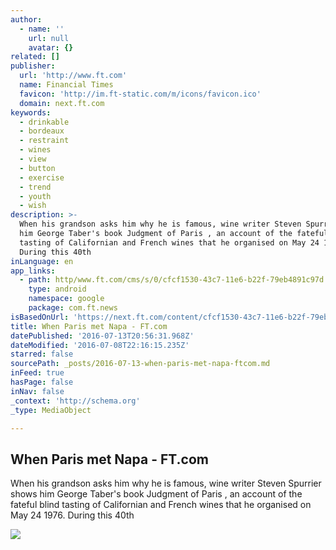 ```yaml
---
author:
  - name: ''
    url: null
    avatar: {}
related: []
publisher:
  url: 'http://www.ft.com'
  name: Financial Times
  favicon: 'http://im.ft-static.com/m/icons/favicon.ico'
  domain: next.ft.com
keywords:
  - drinkable
  - bordeaux
  - restraint
  - wines
  - view
  - button
  - exercise
  - trend
  - youth
  - wish
description: >-
  When his grandson asks him why he is famous, wine writer Steven Spurrier shows
  him George Taber's book Judgment of Paris , an account of the fateful blind
  tasting of Californian and French wines that he organised on May 24 1976.
  During this 40th
inLanguage: en
app_links:
  - path: http/www.ft.com/cms/s/0/cfcf1530-43c7-11e6-b22f-79eb4891c97d.html
    type: android
    namespace: google
    package: com.ft.news
isBasedOnUrl: 'https://next.ft.com/content/cfcf1530-43c7-11e6-b22f-79eb4891c97d'
title: When Paris met Napa - FT.com
datePublished: '2016-07-13T20:56:31.968Z'
dateModified: '2016-07-08T22:16:15.235Z'
starred: false
sourcePath: _posts/2016-07-13-when-paris-met-napa-ftcom.md
inFeed: true
hasPage: false
inNav: false
_context: 'http://schema.org'
_type: MediaObject

---
```

<article style=""><h1>When Paris met Napa - FT.com</h1><p>When his grandson asks him why he is famous, wine writer Steven Spurrier shows him George Taber's book Judgment of Paris , an account of the fateful blind tasting of Californian and French wines that he organised on May 24 1976. During this 40th</p><img src="http://im.ft-static.com/content/images/04b0f19c-5da4-4e81-bd96-86ec595c8d5a.img" /></article>